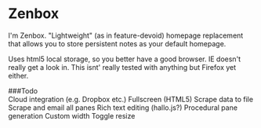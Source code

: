 Zenbox
=====================

I'm Zenbox. "Lightweight" (as in feature-devoid) homepage replacement that allows you to store persistent notes as your default homepage.

Uses html5 local storage, so you better have a good browser. IE doesn't really get a look in. This isnt' really tested with anything but Firefox yet either. 

###Todo    
Cloud integration (e.g. Dropbox etc.)
Fullscreen (HTML5)
Scrape data to file
Scrape and email all panes
Rich text editing (hallo.js?)
Procedural pane generation
Custom width
Toggle resize 